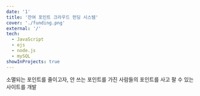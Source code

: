 ```yaml
---
date: '1'
title: '잔여 포인트 크라우드 펀딩 시스템'
cover: './funding.png'
external: '/'
tech:
  - JavaScript
  - ejs
  - node.js
  - mySQL
showInProjects: true
---
```


소멸되는 포인트를 줄이고자, 안 쓰는 포인트를 가진 사람들의 포인트를 사고 팔 수 있는 사이트를 개발
